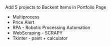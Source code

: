 Add 5 projects to Backent Items in Portfolio Page
- Multiprocess
- Price Alert
- RPA - Robotic Processing Automation
- WebScraping - SCRAPY
- Tkinter - paint + calculator

